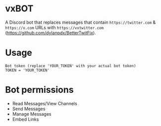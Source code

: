 # vxBOT

A Discord bot that replaces messages that contain `https://twitter.com` & `https://x.com` URLs with `https://vxtwitter.com` (https://github.com/dylanpdx/BetterTwitFix).

# Usage

```
Bot token (replace 'YOUR_TOKEN' with your actual bot token)
TOKEN = 'YOUR_TOKEN'
```
# Bot permissions

+ Read Messages/View Channels
+ Send Messages
+ Manage Messages
+ Embed Links
